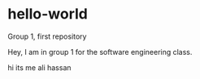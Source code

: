 # hello-world
Group 1, first repository 

Hey, I am in group 1 for the software engineering class.

hi its me ali hassan
